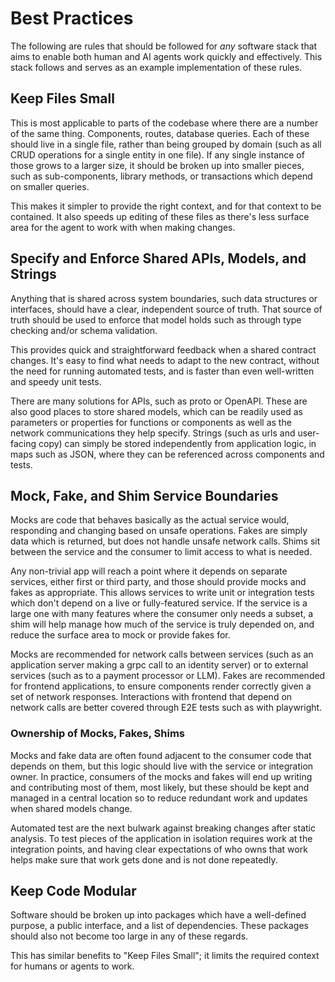 # Best Practices

The following are rules that should be followed for _any_ software stack that aims to enable both human and AI agents work quickly and effectively. This stack follows and serves as an example implementation of these rules.

## Keep Files Small

This is most applicable to parts of the codebase where there are a number of the same thing. Components, routes, database queries. Each of these should live in a single file, rather than being grouped by domain (such as all CRUD operations for a single entity in one file). If any single instance of those grows to a larger size, it should be broken up into smaller pieces, such as sub-components, library methods, or transactions which depend on smaller queries.

This makes it simpler to provide the right context, and for that context to be contained. It also speeds up editing of these files as there's less surface area for the agent to work with when making changes.

## Specify and Enforce Shared APIs, Models, and Strings

Anything that is shared across system boundaries, such data structures or interfaces, should have a clear, independent source of truth. That source of truth should be used to enforce that model holds such as through type checking and/or schema validation.

This provides quick and straightforward feedback when a shared contract changes. It's easy to find what needs to adapt to the new contract, without the need for running automated tests, and is faster than even well-written and speedy unit tests.

There are many solutions for APIs, such as proto or OpenAPI. These are also good places to store shared models, which can be readily used as parameters or properties for functions or components as well as the network communications they help specify. Strings (such as urls and user-facing copy) can simply be stored independently from application logic, in maps such as JSON, where they can be referenced across components and tests.

## Mock, Fake, and Shim Service Boundaries

Mocks are code that behaves basically as the actual service would, responding and changing based on unsafe operations. Fakes are simply data which is returned, but does not handle unsafe network calls. Shims sit between the service and the consumer to limit access to what is needed.

Any non-trivial app will reach a point where it depends on separate services, either first or third party, and those should provide mocks and fakes as appropriate. This allows services to write unit or integration tests which don't depend on a live or fully-featured service. If the service is a large one with many features where the consumer only needs a subset, a shim will help manage how much of the service is truly depended on, and reduce the surface area to mock or provide fakes for.

Mocks are recommended for network calls between services (such as an application server making a grpc call to an identity server) or to external services (such as to a payment processor or LLM). Fakes are recommended for frontend applications, to ensure components render correctly given a set of network responses. Interactions with frontend that depend on network calls are better covered through E2E tests such as with playwright.

### Ownership of Mocks, Fakes, Shims

Mocks and fake data are often found adjacent to the consumer code that depends on them, but this logic should live with the service or integration owner. In practice, consumers of the mocks and fakes will end up writing and contributing most of them, most likely, but these should be kept and managed in a central location so to reduce redundant work and updates when shared models change.

Automated test are the next bulwark against breaking changes after static analysis. To test pieces of the application in isolation requires work at the integration points, and having clear expectations of who owns that work helps make sure that work gets done and is not done repeatedly.

## Keep Code Modular

Software should be broken up into packages which have a well-defined purpose, a public interface, and a list of dependencies. These packages should also not become too large in any of these regards.

This has similar benefits to "Keep Files Small"; it limits the required context for humans or agents to work.
